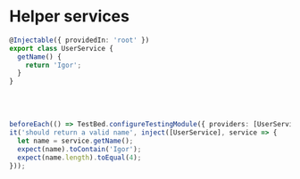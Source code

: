 <!-- .slide: class="with-code inconsolata no-title-margin" -->

# Helper services

```typescript
@Injectable({ providedIn: 'root' })
export class UserService {
  getName() {
    return 'Igor';
  }
}
```

<!-- .element: class="big-code" -->

<br/><br/>

```typescript
beforeEach(() => TestBed.configureTestingModule({ providers: [UserService] }));
it('should return a valid name', inject([UserService], service => {
  let name = service.getName();
  expect(name).toContain('Igor');
  expect(name.length).toEqual(4);
}));
```

<!-- .element: class="big-code" -->
